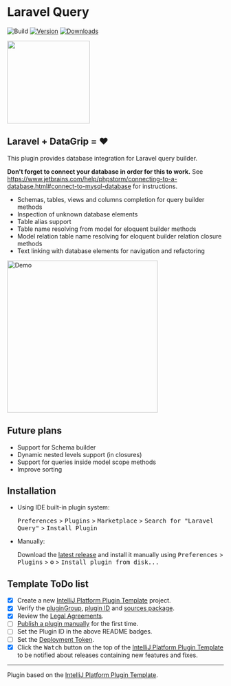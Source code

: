 # Laravel Query

![Build](https://github.com/ekvedaras/laravel-query-intellij/workflows/Build/badge.svg)
[![Version](https://img.shields.io/jetbrains/plugin/v/PLUGIN_ID.svg)](https://plugins.jetbrains.com/plugin/PLUGIN_ID)
[![Downloads](https://img.shields.io/jetbrains/plugin/d/PLUGIN_ID.svg)](https://plugins.jetbrains.com/plugin/PLUGIN_ID)

<img src="https://raw.githubusercontent.com/ekvedaras/laravel-query-intellij/main/src/main/resources/META-INF/pluginIcon.svg" width="192" height="192"/>

<!-- Plugin description -->
## Laravel + DataGrip = ♥️

This plugin provides database integration for Laravel query builder.

**Don't forget to connect your database in order for this to work.**
See <https://www.jetbrains.com/help/phpstorm/connecting-to-a-database.html#connect-to-mysql-database> for instructions.

* Schemas, tables, views and columns completion for query builder methods
* Inspection of unknown database elements
* Table alias support
* Table name resolving from model for eloquent builder methods
* Model relation table name resolving for eloquent builder relation closure methods
* Text linking with database elements for navigation and refactoring

<img src="https://user-images.githubusercontent.com/3586184/110513603-b4522000-8106-11eb-9678-985bf286bf4f.gif" alt="Demo" width="350" height="353"/>

<!-- Plugin description end -->

## Future plans

* Support for Schema builder
* Dynamic nested levels support (in closures)
* Support for queries inside model scope methods
* Improve sorting

## Installation

- Using IDE built-in plugin system:
  
  <kbd>Preferences</kbd> > <kbd>Plugins</kbd> > <kbd>Marketplace</kbd> > <kbd>Search for "Laravel Query"</kbd> >
  <kbd>Install Plugin</kbd>
  
- Manually:

  Download the [latest release](https://github.com/ekvedaras/laravel-query-intellij/releases/latest) and install it manually using
  <kbd>Preferences</kbd> > <kbd>Plugins</kbd> > <kbd>⚙️</kbd> > <kbd>Install plugin from disk...</kbd>

## Template ToDo list
- [x] Create a new [IntelliJ Platform Plugin Template][template] project.
- [x] Verify the [pluginGroup](/gradle.properties), [plugin ID](/src/main/resources/META-INF/plugin.xml) and [sources package](/src/main/kotlin).
- [x] Review the [Legal Agreements](https://plugins.jetbrains.com/docs/marketplace/legal-agreements.html).
- [ ] [Publish a plugin manually](https://www.jetbrains.org/intellij/sdk/docs/basics/getting_started/publishing_plugin.html) for the first time.
- [ ] Set the Plugin ID in the above README badges.
- [ ] Set the [Deployment Token](https://plugins.jetbrains.com/docs/marketplace/plugin-upload.html).
- [x] Click the <kbd>Watch</kbd> button on the top of the [IntelliJ Platform Plugin Template][template] to be notified about releases containing new features and fixes.

---
Plugin based on the [IntelliJ Platform Plugin Template][template].

[template]: https://github.com/JetBrains/intellij-platform-plugin-template
